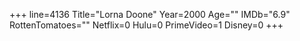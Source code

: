 +++
line=4136
Title="Lorna Doone"
Year=2000
Age=""
IMDb="6.9"
RottenTomatoes=""
Netflix=0
Hulu=0
PrimeVideo=1
Disney=0
+++

